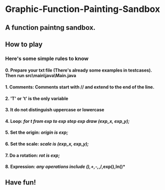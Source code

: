 # Graphic-Function-Painting-Sandbox

## A function paintng sandbox.

## How to play

### Here's some simple rules to know

#### 0. Prepare your txt file (There's already some examples in testcases). Then run src\main\java\Main.java

#### 1. Comments: Comments start with // and extend to the end of the line.

#### 2. 'T' or 't' is the only variable

#### 3. It do not distinguish uppercase or lowercase

#### 4. Loop: ***for t from exp to exp step exp draw (exp_x, exp_y);***

#### 5. Set the origin: ***origin is exp;***

#### 6. Set the scale: ***scale is (exp_x, exp_y);***

#### 7. Do a rotation: ***rot is exp;***

#### 8. Expression: ***any operations include (),+,-,*,/,exp(),ln()***

## Have fun!
